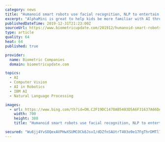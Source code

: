 ```yaml
---
category: news
title: "Humanoid smart robots use facial recognition, NLP to entertain event guests, astronauts, kids"
excerpt: "AlphaMini is great to help kids be more familiar with AI through facial and object recognition and scratch programming. Misty Robotics showcases personal robot at CES Misty Robotics has developed a robot that can not only see and talk, but it can also smell and touch, and is now empowering over 23 million software developers to get involved in ..."
publishedDateTime: 2019-12-31T21:23:00Z
sourceUrl: https://www.biometricupdate.com/201912/humanoid-smart-robots-use-facial-recognition-nlp-to-entertain-event-guests-astronauts-kids
type: article
quality: 64
heat: 64
published: true

provider:
  name: Biometric Companies
  domain: biometricupdate.com

topics:
  - AI
  - Computer Vision
  - AI in Robotics
  - IBM AI
  - Natural Language Processing

images:
  - url: https://www.bing.com/th?id=ON.C2F19DC1470AB5403D5A6F31637A66DA
    width: 700
    height: 388
    title: "Humanoid smart robots use facial recognition, NLP to entertain event guests, astronauts, kids"

secured: "Wu6jj4YvSOQexAVPHwXSUMCOCk6JsvI/dDZfnSAUtrT403o9e17FgThrDMTl7J3H7ElOrzReyX/M5OaKJOEBhpzPv1E617StE/qALswe3X8bLzh7Z7kwn3IyzpSuX/KN4LcJilytPlV1gSB2tbkh5QK6t1chOAREn11/U7yCrvi7hEBbd249p6UFEosUB9ezSAOKzMtXiNucXAJbWdjhS2tp33ujfcpKhEYCjPGRuo3dZv0+QCC8q5BY4jyEyPOFF+uynInF29ap+oyCazsfsQ==;iZ18tJ1uBoqu9HJfqtSctw=="
---
```


